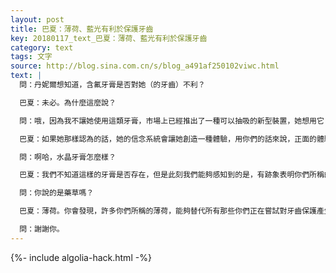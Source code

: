 ```yaml
---
layout: post
title: 巴夏：薄荷、藍光有利於保護牙齒
key: 20180117_text_巴夏：薄荷、藍光有利於保護牙齒
category: text
tags: 文字
source: http://blog.sina.com.cn/s/blog_a491af250102viwc.html
text: |
  問：丹妮爾想知道，含氟牙膏是否對她（的牙齒）不利？

  巴夏：未必。為什麼這麼說？

  問：哦，因為我不讓她使用這類牙膏，市場上已經推出了一種可以抽吸的新型裝置，她想用它；我從健康食品商店購買了牙膏，所以她希望你會說這個適合她。所以⋯

  巴夏：如果她那樣認為的話，她的信念系統會讓她創造一種體驗，用你們的話來說，正面的體驗。

  問：啊哈，水晶牙膏怎麼樣？

  巴夏：我們不知道這樣的牙膏是否存在，但是此刻我們能夠感知到的是，有跡象表明你們所稱的薄荷這種物質更加⋯，根據那個人的振動，薄荷對她（保護牙齒）更有利。你明白嗎？

  問：你說的是藥草嗎？

  巴夏：薄荷。你會發現，許多你們所稱的薄荷，能夠替代所有那些你們正在嘗試對牙齒保護產生特效的物質。此外，藍光對牙齒也具有積極的平衡效果。謝謝。

  問：謝謝你。
---
```


{%- include algolia-hack.html -%}
